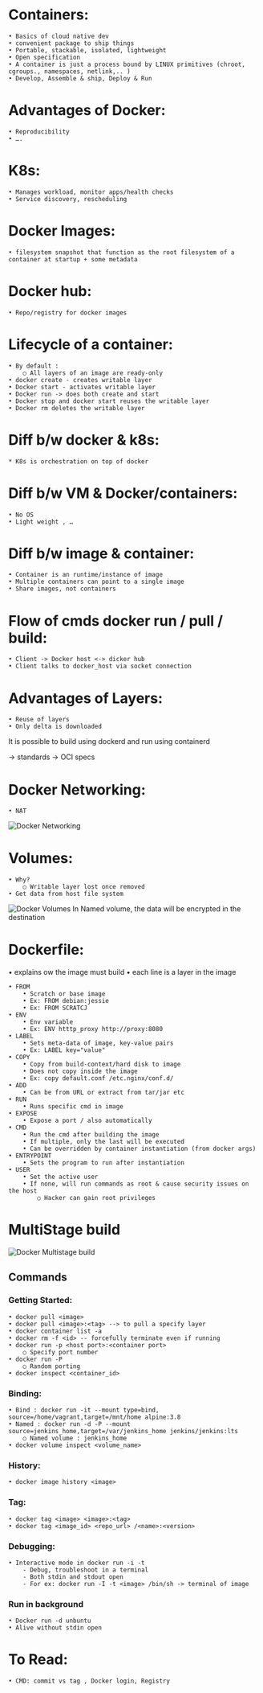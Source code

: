# Containers:

	• Basics of cloud native dev
	• convenient package to ship things
	• Portable, stackable, isolated, lightweight
	• Open specification
	• A container is just a process bound by LINUX primitives (chroot, cgroups., namespaces, netlink,.. )
    • Develop, Assemble & ship, Deploy & Run

# Advantages of Docker:
    
    • Reproducibility 
    • ….

# K8s:

	• Manages workload, monitor apps/health checks
	• Service discovery, rescheduling 

# Docker Images:

	• filesystem snapshot that function as the root filesystem of a container at startup + some metadata

# Docker hub:

	• Repo/registry for docker images
	

# Lifecycle of a container:

	• By default :
		○ All layers of an image are ready-only
	• docker create - creates writable layer
	• Docker start - activates writable layer
	• Docker run -> does both create and start 
	• Docker stop and docker start reuses the writable layer
	• Docker rm deletes the writable layer

# Diff b/w docker & k8s:

	* K8s is orchestration on top of docker
	

# Diff b/w VM & Docker/containers:

	• No OS
	• Light weight , …
	
# Diff b/w image & container:

	• Container is an runtime/instance of image
	• Multiple containers can point to a single image
	• Share images, not containers


# Flow of cmds docker run / pull / build:

	• Client -> Docker host <-> dicker hub
    • Client talks to docker_host via socket connection


# Advantages of Layers:

	• Reuse of layers
    • Only delta is downloaded



It is possible to build using dockerd and run using containerd

-> standards -> OCI specs


# Docker Networking:

    • NAT 
![Docker Networking](https://github.com/krishnajiraoh/MyLearningMaterials/blob/main/Docker/images/docker_networking.png)


# Volumes:

    • Why?
		○ Writable layer lost once removed 
	• Get data from host file system

![Docker Volumes](https://github.com/krishnajiraoh/MyLearningMaterials/blob/main/Docker/images/docker_volumes.png)
    In Named volume, the data will be encrypted in the destination

# Dockerfile:

• explains ow the image must build
• each line is a layer in the image

    • FROM
        • Scratch or base image
        • Ex: FROM debian:jessie
        • Ex: FROM SCRATCJ
    • ENV
        • Env variable
        • Ex: ENV htttp_proxy http://proxy:8080
    • LABEL
        • Sets meta-data of image, key-value pairs
        • Ex: LABEL key="value"
    • COPY
        • Copy from build-context/hard disk to image
        • Does not copy inside the image
        • Ex: copy default.conf /etc.nginx/conf.d/
    • ADD
        • Can be from URL or extract from tar/jar etc
    • RUN
        • Runs specific cmd in image
    • EXPOSE
        • Expose a port / also automatically
    • CMD
        • Run the cmd after building the image
        • If multiple, only the last will be executed 
        • Can be overridden by container instantiation (from docker args)
    • ENTRYPOINT
        • Sets the program to run after instantiation 
    • USER
        • Set the active user
        • If none, will run commands as root & cause security issues on the host
            ○ Hacker can gain root privileges 


# MultiStage build
![Docker Multistage build](https://github.com/krishnajiraoh/MyLearningMaterials/blob/main/Docker/images/docker_multistage.png)

## Commands
### Getting Started:

    • docker pull <image>
    • docker pull <image>:<tag> --> to pull a specify layer
    • docker container list -a
    • docker rm -f <id> -- forcefully terminate even if running
    • docker run -p <host port>:<container port>
        ○ Specify port number
    • docker run -P 
        ○ Random porting
    • docker inspect <container_id>

### Binding:

	• Bind : docker run -it --mount type=bind, source=/home/vagrant,target=/mnt/home alpine:3.8
	• Named : docker run -d -P --mount source=jenkins_home,target=/var/jenkins_home jenkins/jenkins:lts
		○ Named volume : jenkins_home
	• docker volume inspect <volume_name>

### History:

	• docker image history <image>

### Tag:

	• docker tag <image> <image>:<tag>
	• docker tag <image_id> <repo_url> /<name>:<version>

### Debugging:

    • Interactive mode in docker run -i -t
	    - Debug, troubleshoot in a terminal
	    - Both stdin and stdout open
	    - For ex: docker run -I -t <image> /bin/sh -> terminal of image

### Run in background

    • Docker run -d unbuntu
	• Alive without stdin open


# To Read:

    • CMD: commit vs tag , Docker login, Registry
